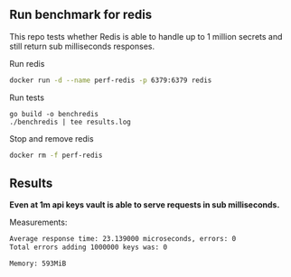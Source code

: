 ## Run benchmark for redis

This repo tests whether Redis is able to handle up to 1 million secrets
and still return sub milliseconds responses.

Run redis 
```bash
docker run -d --name perf-redis -p 6379:6379 redis
```

Run tests
```
go build -o benchredis
./benchredis | tee results.log
```
Stop and remove redis
```bash
docker rm -f perf-redis
```

## Results

**Even at 1m api keys vault is able to serve requests in sub milliseconds.**

Measurements:

```bash
Average response time: 23.139000 microseconds, errors: 0
Total errors adding 1000000 keys was: 0

Memory: 593MiB
```